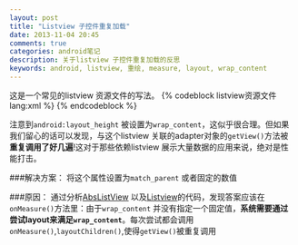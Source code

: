 ```yaml
---
layout: post
title: "Listview 子控件重复加载"
date: 2013-11-04 20:45
comments: true
categories: android笔记
description: 关于listview 子控件重复加载的反思
keywords: android, listview, 重绘, measure, layout, wrap_content
---
```


这是一个常见的listview 资源文件的写法。
{% codeblock listview资源文件 lang:xml %}
    <ListView
        android:layout_width="match_parent"
        android:layout_height="wrap_content"
        android:id="@+id/listView"
    />
{% endcodeblock %}

注意到`android:layout_height` 被设置为`wrap_content`，这似乎很合理。但如果我们留心的话可以发现，与这个listview 关联的adapter对象的`getView()`方法被**重复调用了好几遍**!这对于那些依赖listview 展示大量数据的应用来说，绝对是性能打击。

###解决方案：
将这个属性设置为`match_parent` 或者固定的数值

###原因：
通过分析[AbsListView][1] 以及[Listview][2]的代码，发现答案应该在`onMeasure()`方法里：由于`wrap_content` 并没有指定一个固定值，**系统需要通过尝试layout来满足`wrap_content`**。每次尝试都会调用`onMeasure()`,`layoutChildren()`,使得`getView()`被重复调用


[1]: https://android.googlesource.com/platform/frameworks/base/+/refs/heads/master/core/java/android/widget/AbsListView.java
[2]: https://android.googlesource.com/platform/frameworks/base/+/refs/heads/master/core/java/android/widget/ListView.java
